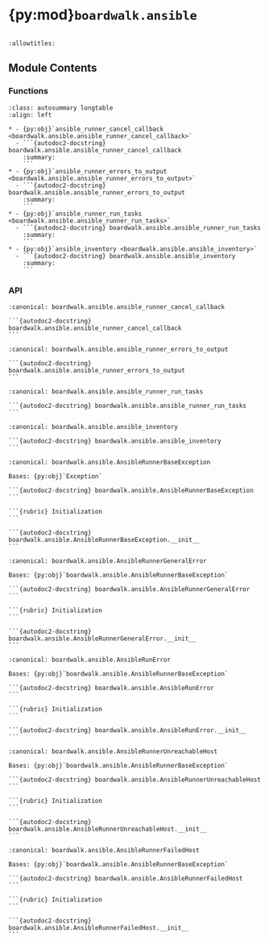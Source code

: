# {py:mod}`boardwalk.ansible`

```{py:module} boardwalk.ansible
```

```{autodoc2-docstring} boardwalk.ansible
:allowtitles:
```

## Module Contents

### Functions

````{list-table}
:class: autosummary longtable
:align: left

* - {py:obj}`ansible_runner_cancel_callback <boardwalk.ansible.ansible_runner_cancel_callback>`
  - ```{autodoc2-docstring} boardwalk.ansible.ansible_runner_cancel_callback
    :summary:
    ```
* - {py:obj}`ansible_runner_errors_to_output <boardwalk.ansible.ansible_runner_errors_to_output>`
  - ```{autodoc2-docstring} boardwalk.ansible.ansible_runner_errors_to_output
    :summary:
    ```
* - {py:obj}`ansible_runner_run_tasks <boardwalk.ansible.ansible_runner_run_tasks>`
  - ```{autodoc2-docstring} boardwalk.ansible.ansible_runner_run_tasks
    :summary:
    ```
* - {py:obj}`ansible_inventory <boardwalk.ansible.ansible_inventory>`
  - ```{autodoc2-docstring} boardwalk.ansible.ansible_inventory
    :summary:
    ```
````

### API

````{py:function} ansible_runner_cancel_callback(ws: boardwalk.manifest.Workspace)
:canonical: boardwalk.ansible.ansible_runner_cancel_callback

```{autodoc2-docstring} boardwalk.ansible.ansible_runner_cancel_callback
```
````

````{py:function} ansible_runner_errors_to_output(runner: ansible_runner.Runner, include_msg: bool = True) -> str
:canonical: boardwalk.ansible.ansible_runner_errors_to_output

```{autodoc2-docstring} boardwalk.ansible.ansible_runner_errors_to_output
```
````

````{py:function} ansible_runner_run_tasks(hosts: str, invocation_msg: str, job_type: boardwalk.manifest.JobTypes, tasks: boardwalk.ansible.AnsibleTasksType, become: bool = False, become_password: str | None = None, check: bool = False, gather_facts: bool = True, limit: str | None = None, quiet: bool = True, timeout: int | None = None, verbosity: int = 0, extra_vars: dict = {}) -> ansible_runner.Runner
:canonical: boardwalk.ansible.ansible_runner_run_tasks

```{autodoc2-docstring} boardwalk.ansible.ansible_runner_run_tasks
```
````

````{py:function} ansible_inventory() -> boardwalk.ansible.InventoryData
:canonical: boardwalk.ansible.ansible_inventory

```{autodoc2-docstring} boardwalk.ansible.ansible_inventory
```
````

````{py:exception} AnsibleRunnerBaseException(message: str, runner_msg: str, runner: ansible_runner.Runner)
:canonical: boardwalk.ansible.AnsibleRunnerBaseException

Bases: {py:obj}`Exception`

```{autodoc2-docstring} boardwalk.ansible.AnsibleRunnerBaseException
```

```{rubric} Initialization
```

```{autodoc2-docstring} boardwalk.ansible.AnsibleRunnerBaseException.__init__
```

````

````{py:exception} AnsibleRunnerGeneralError(message: str, runner_msg: str, runner: ansible_runner.Runner)
:canonical: boardwalk.ansible.AnsibleRunnerGeneralError

Bases: {py:obj}`boardwalk.ansible.AnsibleRunnerBaseException`

```{autodoc2-docstring} boardwalk.ansible.AnsibleRunnerGeneralError
```

```{rubric} Initialization
```

```{autodoc2-docstring} boardwalk.ansible.AnsibleRunnerGeneralError.__init__
```

````

````{py:exception} AnsibleRunError(message: str, runner_msg: str, runner: ansible_runner.Runner)
:canonical: boardwalk.ansible.AnsibleRunError

Bases: {py:obj}`boardwalk.ansible.AnsibleRunnerBaseException`

```{autodoc2-docstring} boardwalk.ansible.AnsibleRunError
```

```{rubric} Initialization
```

```{autodoc2-docstring} boardwalk.ansible.AnsibleRunError.__init__
```

````

````{py:exception} AnsibleRunnerUnreachableHost(message: str, runner_msg: str, runner: ansible_runner.Runner)
:canonical: boardwalk.ansible.AnsibleRunnerUnreachableHost

Bases: {py:obj}`boardwalk.ansible.AnsibleRunnerBaseException`

```{autodoc2-docstring} boardwalk.ansible.AnsibleRunnerUnreachableHost
```

```{rubric} Initialization
```

```{autodoc2-docstring} boardwalk.ansible.AnsibleRunnerUnreachableHost.__init__
```

````

````{py:exception} AnsibleRunnerFailedHost(message: str, runner_msg: str, runner: ansible_runner.Runner)
:canonical: boardwalk.ansible.AnsibleRunnerFailedHost

Bases: {py:obj}`boardwalk.ansible.AnsibleRunnerBaseException`

```{autodoc2-docstring} boardwalk.ansible.AnsibleRunnerFailedHost
```

```{rubric} Initialization
```

```{autodoc2-docstring} boardwalk.ansible.AnsibleRunnerFailedHost.__init__
```

````
